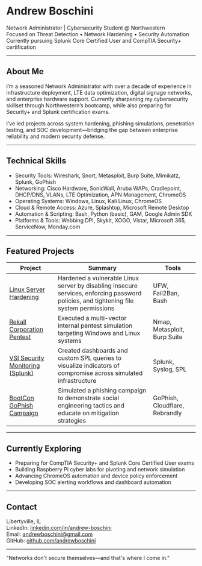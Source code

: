 # Andrew Boschini

Network Administrator | Cybersecurity Student @ Northwestern  
Focused on Threat Detection • Network Hardening • Security Automation  
Currently pursuing Splunk Core Certified User and CompTIA Security+ certification

---

## About Me

I’m a seasoned Network Administrator with over a decade of experience in infrastructure deployment, LTE data optimization, digital signage networks, and enterprise hardware support. Currently sharpening my cybersecurity skillset through Northwestern’s bootcamp, while also preparing for Security+ and Splunk certification exams.

I’ve led projects across system hardening, phishing simulations, penetration testing, and SOC development—bridging the gap between enterprise reliability and modern security defense.

---

## Technical Skills

- Security Tools: Wireshark, Snort, Metasploit, Burp Suite, Mimikatz, Splunk, GoPhish  
- Networking: Cisco Hardware, SonicWall, Aruba WAPs, Cradlepoint, DHCP/DNS, VLANs, LTE Optimization, APN Management, ChromeOS  
- Operating Systems: Windows, Linux, Kali Linux, ChromeOS  
- Cloud & Remote Access: Azure, Splashtop, Microsoft Remote Desktop  
- Automation & Scripting: Bash, Python (basic), GAM, Google Admin SDK  
- Platforms & Tools: Webbing DPI, Skykit, XOGO, Vistar, Microsoft 365, ServiceNow, Monday.com

---

## Featured Projects

| Project | Summary | Tools |
|--------|---------|-------|
| [Linux Server Hardening](https://github.com/andrewboschini/linux-server-hardening) | Hardened a vulnerable Linux server by disabling insecure services, enforcing password policies, and tightening file system permissions | UFW, Fail2Ban, Bash |
| [Rekall Corporation Pentest](https://github.com/andrewboschini/rekall-pentest) | Executed a multi-vector internal pentest simulation targeting Windows and Linux systems | Nmap, Metasploit, Burp Suite |
| [VSI Security Monitoring (Splunk)](https://github.com/andrewboschini/vsi-splunk-monitoring) | Created dashboards and custom SPL queries to visualize indicators of compromise across simulated infrastructure | Splunk, Syslog, SPL |
| [BootCon GoPhish Campaign](https://github.com/andrewboschini/bootcon-gophish) | Simulated a phishing campaign to demonstrate social engineering tactics and educate on mitigation strategies | GoPhish, Cloudflare, Rebrandly

---

## Currently Exploring

- Preparing for CompTIA Security+ and Splunk Core Certified User exams  
- Building Raspberry Pi cyber labs for pivoting and network simulation  
- Advancing ChromeOS automation and device policy enforcement  
- Developing SOC alerting workflows and dashboard automation

---

## Contact

Libertyville, IL  
LinkedIn: [linkedin.com/in/andrew-boschini](https://linkedin.com/in/andrew-boschini)  
Email: andrewboschini@gmail.com  
GitHub: [github.com/andrewboschini](https://github.com/andrewboschini)

---

"Networks don't secure themselves—and that's where I come in."
